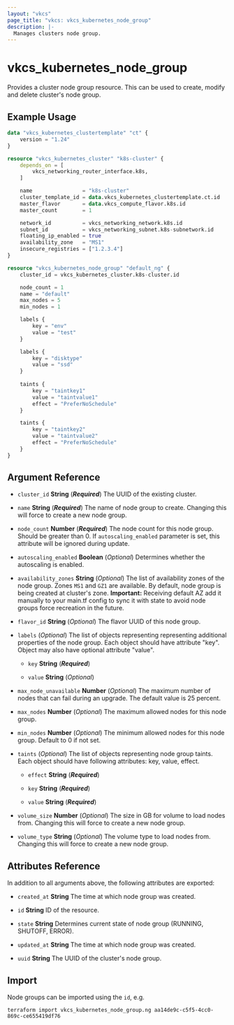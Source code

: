 ```yaml
---
layout: "vkcs"
page_title: "vkcs: vkcs_kubernetes_node_group"
description: |-
  Manages clusters node group.
---
```


# vkcs_kubernetes_node_group

Provides a cluster node group resource. This can be used to create, modify and delete cluster's node group.

## Example Usage
```terraform
data "vkcs_kubernetes_clustertemplate" "ct" {
    version = "1.24"
}

resource "vkcs_kubernetes_cluster" "k8s-cluster" {
    depends_on = [
        vkcs_networking_router_interface.k8s,
    ]

    name                = "k8s-cluster"
    cluster_template_id = data.vkcs_kubernetes_clustertemplate.ct.id
    master_flavor       = data.vkcs_compute_flavor.k8s.id
    master_count        = 1

    network_id          = vkcs_networking_network.k8s.id
    subnet_id           = vkcs_networking_subnet.k8s-subnetwork.id
    floating_ip_enabled = true
    availability_zone   = "MS1"
    insecure_registries = ["1.2.3.4"]
}

resource "vkcs_kubernetes_node_group" "default_ng" {
    cluster_id = vkcs_kubernetes_cluster.k8s-cluster.id

    node_count = 1
    name = "default"
    max_nodes = 5
    min_nodes = 1

    labels {
        key = "env"
        value = "test"
    }

    labels {
        key = "disktype"
        value = "ssd"
    }
    
    taints {
        key = "taintkey1"
        value = "taintvalue1"
        effect = "PreferNoSchedule"
    }

    taints {
        key = "taintkey2"
        value = "taintvalue2"
        effect = "PreferNoSchedule"
    }
}
```
## Argument Reference
- `cluster_id` **String** (***Required***) The UUID of the existing cluster.

- `name` **String** (***Required***) The name of node group to create. Changing this will force to create a new node group.

- `node_count` **Number** (***Required***) The node count for this node group. Should be greater than 0. If `autoscaling_enabled` parameter is set, this attribute will be ignored during update.

- `autoscaling_enabled` **Boolean** (*Optional*) Determines whether the autoscaling is enabled.

- `availability_zones` **String** (*Optional*) The list of availability zones of the node group. Zones `MS1` and  `GZ1` are available. By default, node group is being created at cluster's zone.
**Important:** Receiving default AZ add it manually to your main.tf config to sync it with state to avoid node groups force recreation in the future.

- `flavor_id` **String** (*Optional*) The flavor UUID of this node group.

- `labels` (*Optional*) The list of objects representing representing additional properties of the node group. Each object should have attribute "key". Object may also have optional attribute "value".
  - `key` **String** (***Required***)

  - `value` **String** (*Optional*)

- `max_node_unavailable` **Number** (*Optional*) The maximum number of nodes that can fail during an upgrade. The default value is 25 percent.

- `max_nodes` **Number** (*Optional*) The maximum allowed nodes for this node group.

- `min_nodes` **Number** (*Optional*) The minimum allowed nodes for this node group. Default to 0 if not set.

- `taints` (*Optional*) The list of objects representing node group taints. Each object should have following attributes: key, value, effect.
  - `effect` **String** (***Required***)

  - `key` **String** (***Required***)

  - `value` **String** (***Required***)

- `volume_size` **Number** (*Optional*) The size in GB for volume to load nodes from. Changing this will force to create a new node group.

- `volume_type` **String** (*Optional*) The volume type to load nodes from. Changing this will force to create a new node group.


## Attributes Reference
In addition to all arguments above, the following attributes are exported:
- `created_at` **String** The time at which node group was created.

- `id` **String** ID of the resource.

- `state` **String** Determines current state of node group (RUNNING, SHUTOFF, ERROR).

- `updated_at` **String** The time at which node group was created.

- `uuid` **String** The UUID of the cluster's node group.



## Import

Node groups can be imported using the `id`, e.g.

```shell
terraform import vkcs_kubernetes_node_group.ng aa14de9c-c5f5-4cc0-869c-ce655419df76
```
